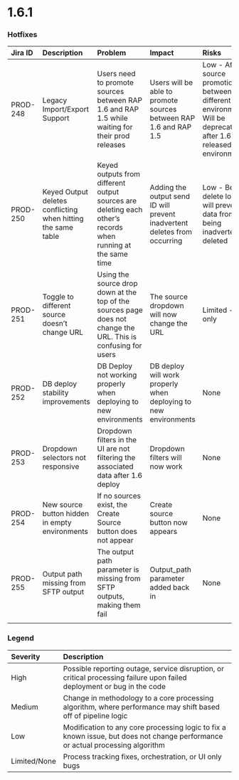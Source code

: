 # 1.6.1

### Hotfixes <a id="Hotfixes"></a>

| Jira ID | Description | Problem | Impact | Risks |
| :--- | :--- | :--- | :--- | :--- |
| PROD-248 | Legacy Import/Export Support | Users need to promote sources between RAP 1.6 and RAP 1.5 while waiting for their prod releases | Users will be able to promote sources between RAP 1.6 and RAP 1.5 | Low - Affects source promotion between different environments. Will be deprecated after 1.6 is released to all environments |
| PROD-250 | Keyed Output deletes conflicting when hitting the same table | Keyed outputs from different output sources are deleting each other’s records when running at the same time | Adding the output send ID will prevent inadvertent deletes from occurring | Low - Better delete logic will prevent data from being inadvertently deleted |
| PROD-251 | Toggle to different source doesn’t change URL | Using the source drop down at the top of the sources page does not change the URL. This is confusing for users | The source dropdown will now change the URL | Limited - UI only |
| PROD-252 | DB deploy stability improvements | DB Deploy not working properly when deploying to new environments | DB deploy will work properly when deploying to new environments | None |
| PROD-253 | Dropdown selectors not responsive | Dropdown filters in the UI are not filtering the associated data after 1.6 deploy | Dropdown filters will now work | None |
| PROD-254 | New source button hidden in empty environments | If no sources exist, the Create Source button does not appear | Create source button now appears | None |
| PROD-255 | Output path missing from SFTP output | The output path parameter is missing from SFTP outputs, making them fail | Output\_path parameter added back in | None |
|  |  |  |  |  |

### Legend <a id="Legend"></a>

| Severity | Description |
| :--- | :--- |
| High | Possible reporting outage, service disruption, or critical processing failure upon failed deployment or bug in the code |
| Medium | Change in methodology to a core processing algorithm, where performance may shift based off of pipeline logic |
| Low | Modification to any core processing logic to fix a known issue, but does not change performance or actual processing algorithm |
| Limited/None | Process tracking fixes, orchestration, or UI only bugs |

